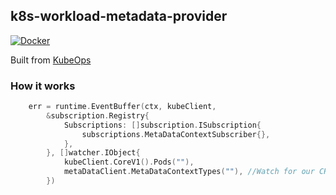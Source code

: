 ## k8s-workload-metadata-provider

[![Docker](https://github.com/AlexsJones/k8s-workload-metadata-provider/actions/workflows/docker-publish.yml/badge.svg)](https://github.com/AlexsJones/k8s-workload-metadata-provider/actions/workflows/docker-publish.yml)

Built from [KubeOps](https://github.com/AlexsJones/KubeOps)

### How it works

```go
	err = runtime.EventBuffer(ctx, kubeClient,
		&subscription.Registry{
			Subscriptions: []subscription.ISubscription{
				subscriptions.MetaDataContextSubscriber{},
			},
		}, []watcher.IObject{
			kubeClient.CoreV1().Pods(""),
			metaDataClient.MetaDataContextTypes(""), //Watch for our CRD
		})
```